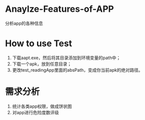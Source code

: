 # Anaylze-Features-of-APP
  分析app的各种信息

# How to use Test
  1. 下载aapt.exe，然后将其目录添加到环境变量的path中；
  2. 下载一个apk，放到任意目录；
  2. 更改test_readingApp里面的absPath，变成你当前apk的绝对路径。
  
# 需求分析
  1. 统计各类app权限，做成饼状图
  2. 对app进行危险度数评级
